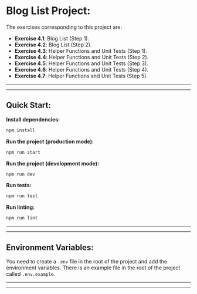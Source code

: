 # Blog List Project:

The exercises corresponding to this project are:

- **Exercise 4.1**: Blog List (Step 1).
- **Exercise 4.2**: Blog List (Step 2).
- **Exercise 4.3**: Helper Functions and Unit Tests (Step 1).
- **Exercise 4.4**: Helper Functions and Unit Tests (Step 2).
- **Exercise 4.5**: Helper Functions and Unit Tests (Step 3).
- **Exercise 4.6**: Helper Functions and Unit Tests (Step 4).
- **Exercise 4.7**: Helper Functions and Unit Tests (Step 5).

---
---

## Quick Start:

**Install dependencies:**

```bash
npm install
```

**Run the project (production mode):**

```bash
npm run start
```

**Run the project (development mode):**

```bash
npm run dev
```

**Run tests:**

```bash
npm run test
```

**Run linting:**

```bash
npm run lint
```

---
---

## Environment Variables:

You need to create a `.env` file in the root of the project and add the environment variables. There is an example file in the root of the project called `.env.example`.

---
---